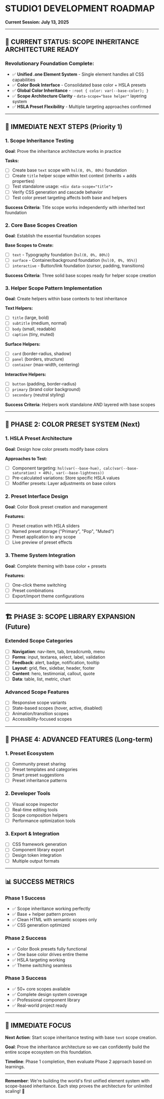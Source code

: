 # STUDIO1 DEVELOPMENT ROADMAP

**Current Session: July 13, 2025**

---

## 🎯 **CURRENT STATUS: SCOPE INHERITANCE ARCHITECTURE READY**

### **Revolutionary Foundation Complete:**
- ✅ **Unified .one Element System** - Single element handles all CSS capabilities
- ✅ **Color Book Interface** - Consolidated base color + HSLA presets
- ✅ **Global Color Inheritance** - `:root { color: var(--base-color); }`
- ✅ **Scope Architecture Clarity** - `data-scope="base helper"` layering system
- ✅ **HSLA Preset Flexibility** - Multiple targeting approaches confirmed

---

## 🚀 **IMMEDIATE NEXT STEPS (Priority 1)**

### **1. Scope Inheritance Testing** 
**Goal**: Prove the inheritance architecture works in practice

**Tasks:**
- [ ] Create base `text` scope with `hsl(0, 0%, 80%)` foundation
- [ ] Create `title` helper scope within text context (inherits + adds properties)
- [ ] Test standalone usage: `<div data-scope="title">` 
- [ ] Verify CSS generation and cascade behavior
- [ ] Test color preset targeting affects both base and helpers

**Success Criteria**: Title scope works independently with inherited text foundation

### **2. Core Base Scopes Creation**
**Goal**: Establish the essential foundation scopes

**Base Scopes to Create:**
- [ ] `text` - Typography foundation (`hsl(0, 0%, 80%)`)
- [ ] `surface` - Container/background foundation (`hsl(0, 0%, 95%)`)
- [ ] `interactive` - Button/link foundation (cursor, padding, transitions)

**Success Criteria**: Three solid base scopes ready for helper scope creation

### **3. Helper Scope Pattern Implementation**
**Goal**: Create helpers within base contexts to test inheritance

**Text Helpers:**
- [ ] `title` (large, bold)
- [ ] `subtitle` (medium, normal)
- [ ] `body` (small, readable)
- [ ] `caption` (tiny, muted)

**Surface Helpers:**
- [ ] `card` (border-radius, shadow)
- [ ] `panel` (borders, structure)
- [ ] `container` (max-width, centering)

**Interactive Helpers:**
- [ ] `button` (padding, border-radius)
- [ ] `primary` (brand color background)
- [ ] `secondary` (neutral styling)

**Success Criteria**: Helpers work standalone AND layered with base scopes

---

## 🎨 **PHASE 2: COLOR PRESET SYSTEM (Next)**

### **1. HSLA Preset Architecture**
**Goal**: Design how color presets modify base colors

**Approaches to Test:**
- [ ] Component targeting: `hsl(var(--base-hue), calc(var(--base-saturation) + 40%), var(--base-lightness))`
- [ ] Pre-calculated variations: Store specific HSLA values
- [ ] Modifier presets: Layer adjustments on base colors

### **2. Preset Interface Design**
**Goal**: Color Book preset creation and management

**Features:**
- [ ] Preset creation with HSLA sliders
- [ ] Named preset storage ("Primary", "Pop", "Muted")
- [ ] Preset application to any scope
- [ ] Live preview of preset effects

### **3. Theme System Integration**
**Goal**: Complete theming with base color + presets

**Features:**
- [ ] One-click theme switching
- [ ] Preset combinations
- [ ] Export/import theme configurations

---

## 🏗️ **PHASE 3: SCOPE LIBRARY EXPANSION (Future)**

### **Extended Scope Categories**
- [ ] **Navigation**: nav-item, tab, breadcrumb, menu
- [ ] **Forms**: input, textarea, select, label, validation
- [ ] **Feedback**: alert, badge, notification, tooltip
- [ ] **Layout**: grid, flex, sidebar, header, footer
- [ ] **Content**: hero, testimonial, callout, quote
- [ ] **Data**: table, list, metric, chart

### **Advanced Scope Features**
- [ ] Responsive scope variants
- [ ] State-based scopes (hover, active, disabled)
- [ ] Animation/transition scopes
- [ ] Accessibility-focused scopes

---

## 🎯 **PHASE 4: ADVANCED FEATURES (Long-term)**

### **1. Preset Ecosystem**
- [ ] Community preset sharing
- [ ] Preset templates and categories
- [ ] Smart preset suggestions
- [ ] Preset inheritance patterns

### **2. Developer Tools**
- [ ] Visual scope inspector
- [ ] Real-time editing tools
- [ ] Scope composition helpers
- [ ] Performance optimization tools

### **3. Export & Integration**
- [ ] CSS framework generation
- [ ] Component library export
- [ ] Design token integration
- [ ] Multiple output formats

---

## 📊 **SUCCESS METRICS**

### **Phase 1 Success**
- ✅ Scope inheritance working perfectly
- ✅ Base + helper pattern proven
- ✅ Clean HTML with semantic scopes only
- ✅ CSS generation optimized

### **Phase 2 Success**
- ✅ Color Book presets fully functional
- ✅ One base color drives entire theme
- ✅ HSLA targeting working
- ✅ Theme switching seamless

### **Phase 3 Success**
- ✅ 50+ core scopes available
- ✅ Complete design system coverage
- ✅ Professional component library
- ✅ Real-world project ready

---

## 🎯 **IMMEDIATE FOCUS**

**Next Action**: Start scope inheritance testing with base `text` scope creation.

**Goal**: Prove the inheritance architecture so we can confidently build the entire scope ecosystem on this foundation.

**Timeline**: Phase 1 completion, then evaluate Phase 2 approach based on learnings.

---

**Remember**: We're building the world's first unified element system with scope-based inheritance. Each step proves the architecture for unlimited scaling! 🚀